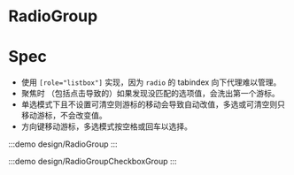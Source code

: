 # RadioGroup

# Spec

- 使用 `[role="listbox"]` 实现，因为 `radio` 的 tabindex 向下代理难以管理。
- 聚焦时 （包括点击导致的）如果发现没匹配的选项值，会洗出第一个游标。
- 单选模式下且不设置可清空则游标的移动会导致自动改值，多选或可清空则只移动游标，不会改变值。
- 方向键移动游标，多选模式按空格或回车以选择。

:::demo design/RadioGroup
:::

:::demo design/RadioGroupCheckboxGroup
:::